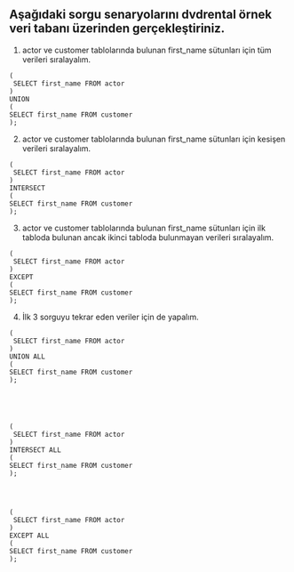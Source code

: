 ## Aşağıdaki sorgu senaryolarını dvdrental örnek veri tabanı üzerinden gerçekleştiriniz.

1. actor ve customer tablolarında bulunan first_name sütunları için tüm verileri sıralayalım.
```
(
 SELECT first_name FROM actor
)
UNION
(
SELECT first_name FROM customer
);
```

2. actor ve customer tablolarında bulunan first_name sütunları için kesişen verileri sıralayalım.
```
(
 SELECT first_name FROM actor
)
INTERSECT
(
SELECT first_name FROM customer
);
```

3. actor ve customer tablolarında bulunan first_name sütunları için ilk tabloda bulunan ancak ikinci tabloda bulunmayan verileri sıralayalım.
```
(
 SELECT first_name FROM actor
)
EXCEPT
(
SELECT first_name FROM customer
);
```

4. İlk 3 sorguyu tekrar eden veriler için de yapalım.
```
(
 SELECT first_name FROM actor
)
UNION ALL
(
SELECT first_name FROM customer
);





(
 SELECT first_name FROM actor
)
INTERSECT ALL
(
SELECT first_name FROM customer
);




(
 SELECT first_name FROM actor
)
EXCEPT ALL
(
SELECT first_name FROM customer
);
```
